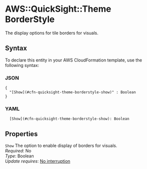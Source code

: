 # AWS::QuickSight::Theme BorderStyle<a name="aws-properties-quicksight-theme-borderstyle"></a>

The display options for tile borders for visuals\.

## Syntax<a name="aws-properties-quicksight-theme-borderstyle-syntax"></a>

To declare this entity in your AWS CloudFormation template, use the following syntax:

### JSON<a name="aws-properties-quicksight-theme-borderstyle-syntax.json"></a>

```
{
  "[Show](#cfn-quicksight-theme-borderstyle-show)" : Boolean
}
```

### YAML<a name="aws-properties-quicksight-theme-borderstyle-syntax.yaml"></a>

```
  [Show](#cfn-quicksight-theme-borderstyle-show): Boolean
```

## Properties<a name="aws-properties-quicksight-theme-borderstyle-properties"></a>

`Show`  <a name="cfn-quicksight-theme-borderstyle-show"></a>
The option to enable display of borders for visuals\.  
*Required*: No  
*Type*: Boolean  
*Update requires*: [No interruption](https://docs.aws.amazon.com/AWSCloudFormation/latest/UserGuide/using-cfn-updating-stacks-update-behaviors.html#update-no-interrupt)